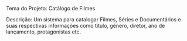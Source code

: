 Tema do Projeto: Catálogo de Filmes

Descrição: Um sistema para catalogar Filmes, Séries e Documentários e suas respectivas informações como titulo, gênero, diretor, ano de lançamento, protagonistas etc.
